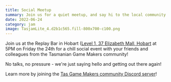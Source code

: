 ```yaml
---
title: Social Meetup
summary: Join us for a quiet meetup, and say hi to the local community!
date: 2022-06-24
category: jam
image: TasjamLite_4.d2b1c565.fill-800x700-c100.png
---
```


Join us at the Replay Bar in Hobart ([Level 1, 37 Elizabeth Mall, Hobart](https://goo.gl/maps/Qbh4QY78GM4vTMiN6) at 5PM on Friday the 24th for a chill social event with your friends and colleagues from the Tasmanian Game Makers community! 

No talks, no pressure - we're just saying hello and getting out there again!

Learn more by joining the [Tas Game Makers community Discord server](https://discord.gg/ekzRBdtP?event=988256203777929256)! 
